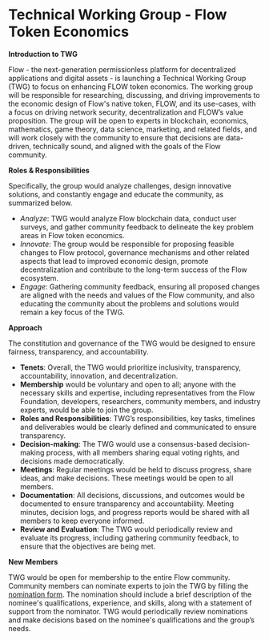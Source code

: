 # **Technical Working Group - Flow Token Economics**

**Introduction to TWG**

Flow - the next-generation permissionless platform for decentralized applications and digital assets - is launching a Technical Working Group (TWG) to focus on enhancing FLOW token economics. The working group will be responsible for researching, discussing, and driving improvements to the economic design of Flow's native token, FLOW, and its use-cases, with a focus on driving network security, decentralization and FLOW’s value proposition. The group will be open to experts in blockchain, economics, mathematics, game theory, data science, marketing, and related fields, and will work closely with the community to ensure that decisions are data-driven, technically sound, and aligned with the goals of the Flow community.

**Roles & Responsibilities**

Specifically, the group would analyze challenges, design innovative solutions, and constantly engage and educate the community, as summarized below.

- *Analyze*: TWG would analyze Flow blockchain data, conduct user surveys, and gather community feedback to delineate the key problem areas in Flow token economics.
- *Innovate*: The group would be responsible for proposing feasible changes to Flow protocol, governance mechanisms and other related aspects that lead to improved economic design, promote decentralization and contribute to the long-term success of the Flow ecosystem.
- *Engage*: Gathering community feedback, ensuring all proposed changes are aligned with the needs and values of the Flow community, and also educating the community about the problems and solutions would remain a key focus of the TWG.

**Approach**

The constitution and governance of the TWG would be designed to ensure fairness, transparency, and accountability.

- **Tenets**: Overall, the TWG would prioritize inclusivity, transparency, accountability, innovation, and decentralization.
- **Membership** would be voluntary and open to all; anyone with the necessary skills and expertise, including representatives from the Flow Foundation, developers, researchers, community members, and industry experts, would be able to join the group.
- **Roles and Responsibilities**: TWG’s responsibilities, key tasks, timelines and deliverables would be clearly defined and communicated to ensure transparency.
- **Decision-making**: The TWG would use a consensus-based decision-making process, with all members sharing equal voting rights, and decisions made democratically.
- **Meetings**: Regular meetings would be held to discuss progress, share ideas, and make decisions. These meetings would be open to all members.
- **Documentation**: All decisions, discussions, and outcomes would be documented to ensure transparency and accountability. Meeting minutes, decision logs, and progress reports would be shared with all members to keep everyone informed.
- **Review and Evaluation**: The TWG would periodically review and evaluate its progress, including gathering community feedback, to ensure that the objectives are being met.

**New Members**

TWG would be open for membership to the entire Flow community. Community members can nominate experts to join the TWG by filling the [nomination form](https://forms.gle/z5jYdqqAtWrQ18447). The nomination should include a brief description of the nominee's qualifications, experience, and skills, along with a statement of support from the nominator. TWG would periodically review nominations and make decisions based on the nominee's qualifications and the group’s needs.
